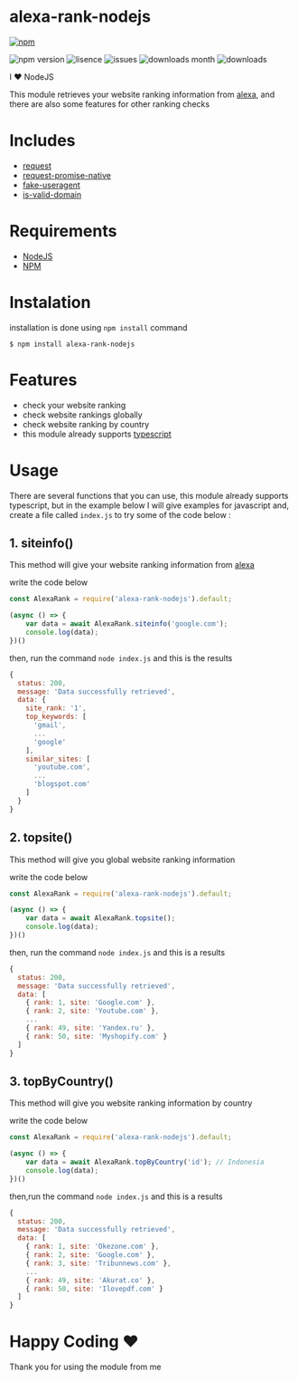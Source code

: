 # alexa-rank-nodejs

[![npm](https://nodei.co/npm/alexa-rank-nodejs.png?downloadRank=true)](https://www.npmjs.com/package/alexa-rank-nodejs)

![npm version](https://img.shields.io/npm/v/alexa-rank-nodejs)
![lisence](https://img.shields.io/npm/l/alexa-rank-nodejs)
![issues](https://img.shields.io/github/issues/binsarjr/alexa-rank-nodejs)
![downloads month](https://img.shields.io/npm/dm/alexa-rank-nodejs)
![downloads](https://img.shields.io/npm/dt/alexa-rank-nodejs)

I ❤️ NodeJS

This module retrieves your website ranking information from [alexa](https://www.alexa.com/), and there are also some features for other ranking checks

# Includes
- [request](https://www.npmjs.com/package/request)
- [request-promise-native](https://www.npmjs.com/package/request-promise-native)
- [fake-useragent](https://www.npmjs.com/package/fake-useragent)
- [is-valid-domain](https://www.npmjs.com/package/is-valid-domain)


# Requirements
- [NodeJS](https://nodejs.org/en/download/)
- [NPM](https://www.npmjs.com/)

# Instalation
installation is done using `npm install` command
```
$ npm install alexa-rank-nodejs
```

# Features
- check your website ranking
- check website rankings globally
- check website ranking by country
- this module already supports [typescript](https://www.typescriptlang.org/)

# Usage
There are several functions that you can use,
this module already supports typescript, but in the example below I will give examples for javascript and,
create a file called `index.js` to try some of the code below :
## 1. siteinfo()
This method will give your website ranking information from [alexa](https://www.alexa.com/)

write the code below
```js
const AlexaRank = require('alexa-rank-nodejs').default;

(async () => {
    var data = await AlexaRank.siteinfo('google.com');
    console.log(data);
})()
```
then, run the command `node index.js`
and this is the results
```js
{
  status: 200,
  message: 'Data successfully retrieved',
  data: {
    site_rank: '1',
    top_keywords: [
      'gmail',
      ...
      'google'
    ],
    similar_sites: [
      'youtube.com',
      ...
      'blogspot.com'
    ]
  }
}
```
## 2. topsite()
This method will give you global website ranking information

write the code below
```js
const AlexaRank = require('alexa-rank-nodejs').default;

(async () => {
    var data = await AlexaRank.topsite();
    console.log(data);
})()
```
then, run the command `node index.js` and this is a results
```js
{
  status: 200,
  message: 'Data successfully retrieved',
  data: [
    { rank: 1, site: 'Google.com' },
    { rank: 2, site: 'Youtube.com' },
    ...
    { rank: 49, site: 'Yandex.ru' },
    { rank: 50, site: 'Myshopify.com' }
  ]
}
```

## 3. topByCountry()
This method will give you website ranking information by country

write the code below
```js
const AlexaRank = require('alexa-rank-nodejs').default;

(async () => {
    var data = await AlexaRank.topByCountry('id'); // Indonesia
    console.log(data);
})()
```
then,run the command `node index.js` and this is a results
```js
{
  status: 200,
  message: 'Data successfully retrieved',
  data: [
    { rank: 1, site: 'Okezone.com' },
    { rank: 2, site: 'Google.com' },
    { rank: 3, site: 'Tribunnews.com' },
    ...
    { rank: 49, site: 'Akurat.co' },
    { rank: 50, site: 'Ilovepdf.com' }
  ]
}
```

# Happy Coding ❤️
Thank you for using the module from me

